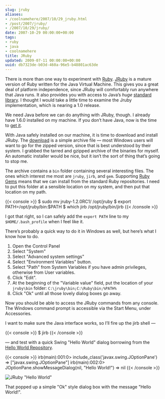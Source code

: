 ```yaml
---
slug: jruby
aliases:
- /coolnamehere/2007/10/29_jruby.html
- /post/2007/jruby/
- /2007/10/29/jruby/
date: 2007-10-29 00:00:00+00:00
tags:
- ruby
- java
- coolnamehere
title: JRuby
updated: 2009-07-11 00:00:00+00:00
uuid: db7323de-b03d-460a-96e5-b48801ac63de
---
```

There is more than one way to experiment with [Ruby](/tags/ruby/).
[JRuby](http://jruby.org/) is a mature version of Ruby written for the
Java Virtual Machine. This gives you a great deal of platform
independence, since JRuby will comfortably run anywhere that Java runs.
It also provides you with access to Java’s *huge* [standard
library](http://www.java.com/en/download/index.jsp). I thought I would
take a little time to examine the Jruby implementation, which is nearing
a 1.0 release.

We need Java before we can do anything with JRuby, though. I already
have 1.6.0 installed on my machine. If you don’t have Java, now is the
time to [get it](http://www.java.com/en/download/index.jsp).

With Java safely installed on our machine, it is time to download and
install JRuby. The [download](http://jruby.org/download) is a simple
archive file — most Windows users will want to go for the zipped
version, since that is best understood by their system. I grabbed the
tarred and gzipped archive of the binaries for myself. An automatic
installer would be nice, but it isn’t the sort of thing that’s going to
stop me.

The archive contains a `bin` folder containing several interesting
files. The ones which interest me most are `jruby`, `jirb`, and `gem`.
Supporting [Ruby Gems](http://rubygems.org) means that we can install
from the standard Ruby repositories. I need to put this folder at a
sensible location on my system, and then put that location on my path.

{{< console >}}
$ sudo mv jruby-1.2.0RC1/ /opt/jruby
$ export PATH=/opt/jruby/bin:$PATH
$ which jirb
/opt/jruby/bin/jirb
{{< /console >}}

I got that right, so I can safely add the `export PATH` line to my
`$HOME/.bash_profile` when I feel like it.

There’s probably a quick way to do it in Windows as well, but here’s
what I know how to do.

1.  Open the Control Panel
2.  Select "System"
3.  Select "Advanced system settings"
4.  Select "Environment Variables" button.
5.  Select "Path" from System Variables if you have admin privileges,
    otherwise from User variables.
6.  Click "Edit".
7.  At the beginning of the "Variable value" field, put the location of
    your `jruby\bin` folder: `C:\jruby\bin;C:\Ruby\bin;%PATH%`
8.  Click "Ok" until all those lovely dialog boxes go away.

Now you should be able to access the JRuby commands from any console.
The Windows command prompt is accessible via the Start Menu, under
Accessories.

I want to make sure the Java interface works, so I’ll fire up the jirb
shell —

{{< console >}}
$ jirb
{{< /console >}}

— and test with a quick Swing "Hello World" dialog borrowing from the
[Hello World
Repository](http://www.roesler-ac.de/wolfram/hello.htm#Java-Swing).

{{< console >}}
irb(main):001:0> include_class('javax.swing.JOptionPane')
=> ["javax.swing.JOptionPane"]
irb(main):002:0> JOptionPane.showMessageDialog(nil, "Hello World!")
=> nil
{{< /console >}}

![JRuby "Hello World"](jruby-hello.png)

That popped up a simple "Ok" style dialog box with the message "Hello
World\!".
